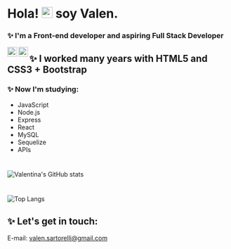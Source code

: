 
# Hola! <img src="https://camo.githubusercontent.com/e8e7b06ecf583bc040eb60e44eb5b8e0ecc5421320a92929ce21522dbc34c891/68747470733a2f2f6d656469612e67697068792e636f6d2f6d656469612f6876524a434c467a6361737252346961377a2f67697068792e676966" width="25px" data-canonical-src="https://media.giphy.com/media/hvRJCLFzcasrR4ia7z/giphy.gif" style="max-width:100%;"> soy Valen. 

### ✨ I'm a Front-end developer and aspiring Full Stack Developer

<a href="https://twitter.com/valensartorelli" rel="nofollow">
  <img align="left" alt="Valentina Sartorelli | Twitter" width="22px" src="https://raw.githubusercontent.com/peterthehan/peterthehan/master/assets/twitter.svg" style="max-width:100%;">
</a>
<a href="https://www.linkedin.com/in/valensartorelli/" rel="nofollow">
  <img align="left" alt="Valentina's LinkedIN" width="22px" src="https://raw.githubusercontent.com/peterthehan/peterthehan/master/assets/linkedin.svg" style="max-width:100%;">
</a>

## ✨ I worked many years with HTML5 and CSS3 + Bootstrap

### ✨ Now I'm studying:
- JavaScript
- Node.js
- Express
- React
- MySQL
- Sequelize
- APIs
 
 #

![Valentina's GitHub stats](https://github-readme-stats.vercel.app/api?username=valensartorelli&show_icons=true&theme=nightowl)

#

![Top Langs](https://github-readme-stats.vercel.app/api/top-langs/?username=valensartorelli&theme=nightowl)

## ✨ Let's get in touch:
E-mail: <a href="mailto:valen.sartorelli@gmail.com">valen.sartorelli@gmail.com </a>



